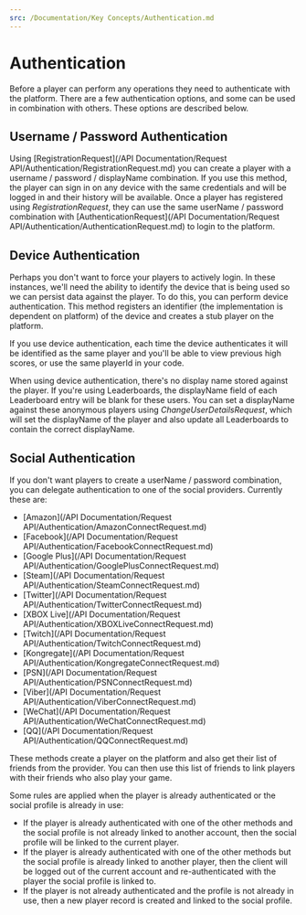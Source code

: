 ```yaml
---
src: /Documentation/Key Concepts/Authentication.md
---
```


# Authentication

Before a player can perform any operations they need to authenticate with the platform. There are a few authentication options, and some can be used in combination with others. These options are described below.

## Username / Password Authentication

Using [RegistrationRequest](/API Documentation/Request API/Authentication/RegistrationRequest.md) you can create a player with a username / password / displayName combination. If you use this method, the player can sign in on any device with the same credentials and will be logged in and their history will be available. Once a player has registered using *RegistrationRequest*, they can use the same userName / password combination with [AuthenticationRequest](/API Documentation/Request API/Authentication/AuthenticationRequest.md) to login to the platform.

## Device Authentication

Perhaps you don't want to force your players to actively login. In these instances, we'll need the ability to identify the device that is being used so we can persist data against the player. To do this, you can perform device authentication. This method registers an identifier (the implementation is dependent on platform) of the device and creates a stub player on the platform.

If you use device authentication, each time the device authenticates it will be identified as the same player and you'll be able to view previous high scores, or use the same playerId in your code.

When using device authentication, there's no display name stored against the player. If you're using Leaderboards, the displayName field of each Leaderboard entry will be blank for these users. You can set a displayName against these anonymous players using *ChangeUserDetailsRequest*, which will set the displayName of the player and also update all Leaderboards to contain the correct displayName.

## Social Authentication

If you don't want players to create a userName / password combination, you can delegate authentication to one of the social providers. Currently these are:

* [Amazon](/API Documentation/Request API/Authentication/AmazonConnectRequest.md)
* [Facebook](/API Documentation/Request API/Authentication/FacebookConnectRequest.md)
* [Google Plus](/API Documentation/Request API/Authentication/GooglePlusConnectRequest.md)
* [Steam](/API Documentation/Request API/Authentication/SteamConnectRequest.md)
* [Twitter](/API Documentation/Request API/Authentication/TwitterConnectRequest.md)
* [XBOX Live](/API Documentation/Request API/Authentication/XBOXLiveConnectRequest.md)
* [Twitch](/API Documentation/Request API/Authentication/TwitchConnectRequest.md)
* [Kongregate](/API Documentation/Request API/Authentication/KongregateConnectRequest.md)
* [PSN](/API Documentation/Request API/Authentication/PSNConnectRequest.md)
* [Viber](/API Documentation/Request API/Authentication/ViberConnectRequest.md)
* [WeChat](/API Documentation/Request API/Authentication/WeChatConnectRequest.md)
* [QQ](/API Documentation/Request API/Authentication/QQConnectRequest.md)

These methods create a player on the platform and also get their list of friends from the provider. You can then use this list of friends to link players with their friends who also play your game.

Some rules are applied when the player is already authenticated or the social profile is already in use:

* If the player is already authenticated with one of the other methods and the social profile is not already linked to another account, then the social profile will be linked to the current player.
* If the player is already authenticated with one of the other methods but the social profile is already linked to another player, then the client will be logged out of the current account and re-authenticated with the player the social profile is linked to.
* If the player is not already authenticated and the profile is not already in use, then a new player record is created and linked to the social profile.

